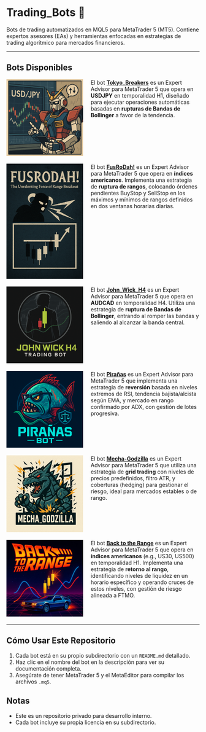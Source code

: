 # Trading_Bots 🤖

Bots de trading automatizados en MQL5 para MetaTrader 5 (MT5). Contiene expertos asesores (EAs) y herramientas enfocadas en estrategias de trading algorítmico para mercados financieros.

---

## Bots Disponibles

<div style="margin-bottom: 20px;">
  <img src="Tokyo_Breakers/images/Tokyo_Breakers_logo.png" style="float: left; width: 200px; margin-right: 20px;" />
  <p>
    El bot <a href="Tokyo_Breakers/README.md"><b>Tokyo_Breakers</b></a> es un Expert Advisor para MetaTrader 5 que opera en <b>USDJPY</b> en temporalidad H1, diseñado para ejecutar operaciones automáticas basadas en <b>rupturas de Bandas de Bollinger</b> a favor de la tendencia.
  </p>
  <div style="clear: both;"></div>
</div>

<div style="margin-bottom: 20px;">
  <img src="FusRoDah!/images/FusRoDah!_logo.png" style="float: left; width: 200px; margin-right: 20px;" />
  <p>
    El bot <a href="FusRoDah!/README.md"><b>FusRoDah!</b></a> es un Expert Advisor para MetaTrader 5 que opera en <b>índices americanos</b>. Implementa una estrategia de <b>ruptura de rangos</b>, colocando órdenes pendientes BuyStop y SellStop en los máximos y mínimos de rangos definidos en dos ventanas horarias diarias.
  </p>
  <div style="clear: both;"></div>
</div>

<div style="margin-bottom: 20px;">
  <img src="John_Wick_H4/images/John_Wick_H4_logo.png" style="float: left; width: 200px; margin-right: 20px;" />
  <p>
    El bot <a href="John_Wick_H4/README.md"><b>John_Wick_H4</b></a> es un Expert Advisor para MetaTrader 5 que opera en <b>AUDCAD</b> en temporalidad H4. Utiliza una estrategia de <b>ruptura de Bandas de Bollinger</b>, entrando al romper las bandas y saliendo al alcanzar la banda central.
  </p>
  <div style="clear: both;"></div>
</div>

<div style="margin-bottom: 20px;">
  <img src="Pirañas/images/Pirañas_logo.png" style="float: left; width: 200px; margin-right: 20px;" />
  <p>
    El bot <a href="Pirañas/README.md"><b>Pirañas</b></a> es un Expert Advisor para MetaTrader 5 que implementa una estrategia de <b>reversión</b> basada en niveles extremos de RSI, tendencia bajista/alcista según EMA, y mercado en rango confirmado por ADX, con gestión de lotes progresiva.
  </p>
  <div style="clear: both;"></div>
</div>

<div style="margin-bottom: 20px;">
  <img src="Mecha_Godzilla/images/MECHA-GODZILLA_logo.png" style="float: left; width: 200px; margin-right: 20px;" />
  <p>
    El bot <a href="Mecha_Godzilla/README.md"><b>Mecha-Godzilla</b></a> es un Expert Advisor para MetaTrader 5 que utiliza una estrategia de <b>grid trading</b> con niveles de precios predefinidos, filtro ATR, y coberturas (hedging) para gestionar el riesgo, ideal para mercados estables o de rango.
  </p>
  <div style="clear: both;"></div>
</div>

<div style="margin-bottom: 20px;">
  <img src="Back_to_the_Range/images/Back_to_the_Range_logo.png" style="float: left; width: 200px; margin-right: 20px;" />
  <p>
    El bot <a href="Back_to_the_Range/README.md"><b>Back to the Range</b></a> es un Expert Advisor para MetaTrader 5 que opera en <b>índices americanos</b> (e.g., US30, US500) en temporalidad H1. Implementa una estrategia de <b>retorno al rango</b>, identificando niveles de liquidez en un horario específico y operando cruces de estos niveles, con gestión de riesgo alineada a FTMO.
  </p>
  <div style="clear: both;"></div>
</div>

---

## Cómo Usar Este Repositorio
1. Cada bot está en su propio subdirectorio con un `README.md` detallado.
2. Haz clic en el nombre del bot en la descripción para ver su documentación completa.
3. Asegúrate de tener MetaTrader 5 y el MetaEditor para compilar los archivos `.mq5`.

## Notas
- Este es un repositorio privado para desarrollo interno.
- Cada bot incluye su propia licencia en su subdirectorio.